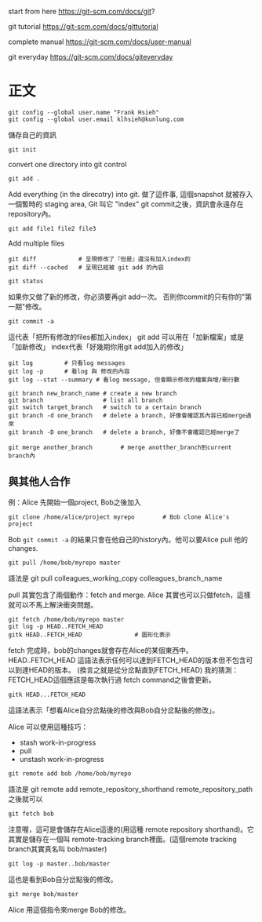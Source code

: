 start from here https://git-scm.com/docs/git?
  
git tutorial https://git-scm.com/docs/gittutorial

complete manual https://git-scm.com/docs/user-manual

git everyday https://git-scm.com/docs/giteveryday

# 正文
```
git config --global user.name "Frank Hsieh"
git config --global user.email klhsieh@kunlung.com
```  
儲存自己的資訊

```
git init
```
convert one directory into git control

```
git add .
```
Add everything (in the direcotry) into git.
做了這件事, 這個snapshot 就被存入一個暫時的 staging area, Git 叫它 "index"
git commit之後，資訊會永遠存在 repository內。

```
git add file1 file2 file3
```
Add multiple files

```
git diff            # 呈現修改了『但是』還沒有加入index的
git diff --cached   # 呈現已經被 git add 的內容
```
```
git status
```
如果你又做了新的修改，你必須要再git add一次。
否則你commit的只有你的"第一期"修改。
```
git commit -a
```
這代表「把所有修改的files都加入index」
git add 可以用在「加新檔案」或是「加新修改」
index代表「好幾期你用git add加入的修改」

```
git log         # 只看log messages
git log -p      # 看log 與 修改的內容
git log --stat --summary # 看log message, 但會顯示修改的檔案與增/刪行數
```
```
git branch new_branch_name # create a new branch
git branch                 # list all branch
git switch target_branch   # switch to a certain branch
git branch -d one_branch   # delete a branch, 好像會確認其內容已經merge過來
git branch -D one_branch   # delete a branch, 好像不會確認已經merge了
```
```
git merge another_branch        # merge anotther_branch到current branch內
```

## 與其他人合作
例：Alice 先開始一個project, Bob之後加入

```
git clone /home/alice/project myrepo        # Bob clone Alice's project
```
Bob `git commit -a` 的結果只會在他自己的history內。他可以要Alice pull 他的changes.
```
git pull /home/bob/myrepo master
```
語法是 git pull colleagues_working_copy colleagues_branch_name

pull 其實包含了兩個動作：fetch and merge. Alice 其實也可以只做fetch，這樣就可以不馬上解決衝突問題。
```
git fetch /home/bob/myrepo master
git log -p HEAD..FETCH_HEAD
gitk HEAD..FETCH_HEAD               # 圖形化表示
```
fetch 完成時，bob的changes就會存在Alice的某個東西中。
HEAD..FETCH_HEAD 這語法表示任何可以達到FETCH_HEAD的版本但不包含可以到達HEAD的版本。
(換言之就是從分岔點直到FETCH_HEAD)
我的猜測：FETCH_HEAD這個應該是每次執行過 fetch command之後會更新。

```
gitk HEAD...FETCH_HEAD
```
這語法表示「想看Alice自分岔點後的修改與Bob自分岔點後的修改」。

Alice 可以使用這種技巧：
* stash work-in-progress
* pull
* unstash work-in-progress

```
git remote add bob /home/bob/myrepo
```
語法是 git remote add remote_repository_shorthand remote_repository_path
之後就可以
```
git fetch bob
```
注意喔，這可是會儲存在Alice這邊的(用這種 remote repository shorthand)。它其實是儲存在一個叫 remote-tracking branch裡面。(這個remote tracking branch其實真名叫 bob/master)
```
git log -p master..bob/master
```
這也是看到Bob自分岔點後的修改。
```
git merge bob/master
```
Alice 用這個指令來merge Bob的修改。


